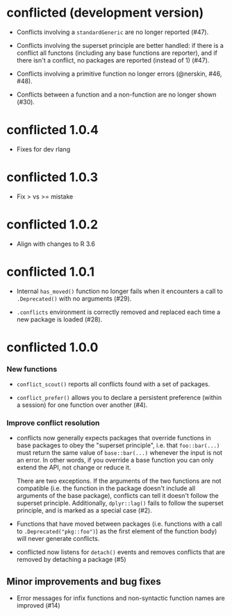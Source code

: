 # conflicted (development version)

* Conflicts involving a `standardGeneric` are no longer reported (#47).

* Conflicts involving the superset principle are better handled: if there is
  a conflict all functons (including any base functions are reporter), and
  if there isn't a conflict, no packages are reported (instead of 1) (#47).

* Conflicts involving a primitive function no longer errors 
  (@nerskin, #46, #48).

* Conflicts between a function and a non-function are no longer shown (#30).

# conflicted 1.0.4

* Fixes for dev rlang

# conflicted 1.0.3

* Fix > vs >= mistake

# conflicted 1.0.2

* Align with changes to R 3.6

# conflicted 1.0.1

* Internal `has_moved()` function no longer fails when it encounters a 
  call to `.Deprecated()` with no arguments (#29).

* `.conflicts` environment is correctly removed and replaced each time
  a new package is loaded (#28).

# conflicted 1.0.0

### New functions

* `conflict_scout()` reports all conflicts found with a set of packages.

* `conflict_prefer()` allows you to declare a persistent preference 
  (within a session) for one function over another (#4).

### Improve conflict resolution

*   conflicts now generally expects packages that override functions in base 
    packages to obey the "superset principle", i.e. that `foo::bar(...)` must 
    return the same value of `base::bar(...)` whenever the input is not an 
    error. In other words, if you override a base function you can only extend 
    the API, not change or reduce it.
    
    There are two exceptions. If the arguments of the two functions are not
    compatible (i.e. the function in the package doesn't include all 
    arguments of the base package), conflicts can tell it doesn't follow
    the superset principle. Additionally, `dplyr::lag()` fails to follow
    the superset principle, and is marked as a special case (#2).

* Functions that have moved between packages (i.e. functions with a call to 
  `.Deprecated("pkg::foo")`) as the first element of the function body) will 
  never generate conflicts.

* conflicted now listens for `detach()` events and removes conflicts that
  are removed by detaching a package (#5)

## Minor improvements and bug fixes

* Error messages for infix functions and non-syntactic function names are
  improved (#14)
